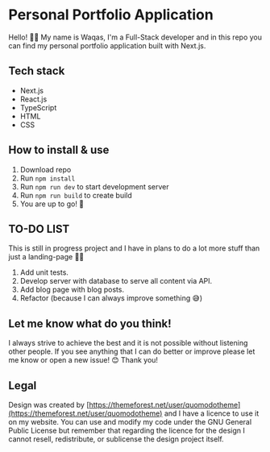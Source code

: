 
# Personal Portfolio Application
Hello! 👋🏼 My name is Waqas, I'm a Full-Stack developer and in this repo you can find my personal portfolio application built with Next.js.

## Tech stack

 - Next.js
 - React.js
 - TypeScript
 - HTML
 - CSS

## How to install & use

 1. Download repo
 2. Run `npm install`
 3. Run `npm run dev` to start development server
 4. Run `npm run build` to create build
 5. You are up to go! 🚀

## TO-DO LIST
This is still in progress project and I have in plans to do a lot more stuff than just a landing-page 🤘🏼

 1. Add unit tests.
 2. Develop server with database to serve all content via API.
 3. Add blog page with blog posts.
 3. Refactor (because I can always improve something 😅)

## Let me know what do you think!
I always strive to achieve the best and it is not possible without listening other people. If you see anything that I can do better or improve please let me know or open a new issue! 😊 Thank you!


## Legal

Design was created by [https://themeforest.net/user/quomodotheme](https://themeforest.net/user/quomodotheme) and I have a licence to use it on my website. You can use and modify my code under the GNU General Public License but remember that regarding the licence for the design I cannot resell, redistribute, or sublicense the design project itself.
